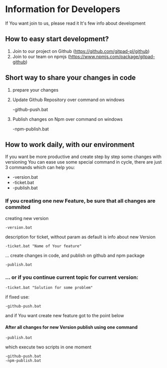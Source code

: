 # Information for Developers

If You want join to us, please read it
It's few info about development

## How to easy start development?

1. Join to our project on Github (https://github.com/gitpad-pl/github)
2. Join to our team on npmjs (https://www.npmjs.com/package/gitpad-github)

## Short way to share your changes in code
1. prepare your changes
2. Update Github Repository over command on windows

    -github-push.bat

3. Publish changes on Npm over command on windows

    -npm-publish.bat

## How to work daily, with our environment

If you want be more productive and create step by step some changes with versioning
You can ease use some special command in cycle, there are just 3 commands which can help you:
+ -version.bat
+ -ticket.bat
+ -publish.bat

### If you creating one new Feature, be sure that all changes are commited

creating new version

    -version.bat

description for ticket, without param as default is info about new Version

    -ticket.bat "Name of Your feature"

... create changes in code, and publish on github and npm package

    -publish.bat



### ... or if you continue current topic for current version:

    -ticket.bat "Solution for some problem"

if fixed use:

    -github-push.bat

and if You want create new feature got to the point below

#### After all changes for new Version publish using one command

    -publish.bat

which execute two scripts in one moment

    -github-push.bat
    -npm-publish.bat

